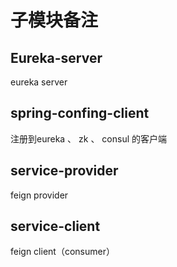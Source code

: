 # 子模块备注
## Eureka-server 
eureka server
## spring-confing-client
注册到eureka 、 zk 、 consul 的客户端
## service-provider
feign provider
## service-client
feign client（consumer）